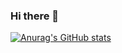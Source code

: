 ### Hi there 👋

[![Anurag's GitHub stats](https://github-readme-stats.vercel.app/api?username=polisadov)](https://github.com/anuraghazra/github-readme-stats)

<!--
**polisadov/polisadov** is a ✨ _special_ ✨ repository because its `README.md` (this file) appears on your GitHub profile.

Here are some ideas to get you started:

- 🔭 I’m currently working on ...
- 🌱 I’m currently learning ...
- 👯 I’m looking to collaborate on ...
- 🤔 I’m looking for help with ...
- 💬 Ask me about ...
- 📫 How to reach me: ...
- 😄 Pronouns: ...
- ⚡ Fun fact: ...
-->
